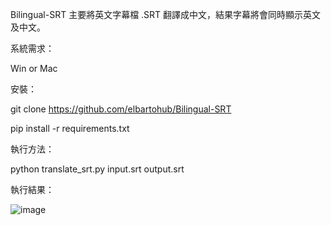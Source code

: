 Bilingual-SRT 主要將英文字幕檔 .SRT 翻譯成中文，結果字幕將會同時顯示英文及中文。

系統需求：

Win or Mac

安裝：

git clone https://github.com/elbartohub/Bilingual-SRT

pip install -r requirements.txt

執行方法：

python translate_srt.py input.srt output.srt

執行結果：

![image](https://github.com/user-attachments/assets/264252b8-957b-4c92-924a-a433d29d3fcb)
